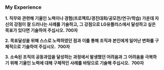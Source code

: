 
### My Experience

**1. 직무와 관련해 기울인 노력이나 경험(프로젝트/경진대회/공모전/연구/학습) 가운데 자신의 강점이 잘 드러나는 사례를 기술하고, 그 강점으로 LG유플러스에서 달성하고 싶은 목표가 있다면 기술하여 주십시오. 700자**



**2. 목표달성을 위해 스스로 노력하였던 점과 이를 통해 조직과 본인에게 일어난 변화를 구체적으로 기술하여 주십시오.  700자**


**3. 소속된 조직의 공동과업을 달성하는 과정에서 발생했던 어려움과 그 어려움을 극복하기 위해 기울인 노력에 대해 구체적인 사례를 바탕으로 기술해 주십시오.  700자**

